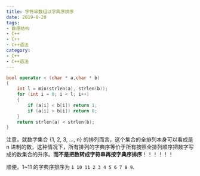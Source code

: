```yaml
---
title: 字符串数组以字典序排序
date: 2019-8-20
tags:
- 数据结构
- C++
- C++
- C++语法
category:
- C++
- C++语法
---
```


```c++
bool operator < (char * a,char * b)
{
    int l = min(strlen(a), strlen(b));
    for (int i = 0; i < l; i++)
    {
        if (a[i] < b[i]) return 1;
        if (a[i] > b[i]) return 0;
    }
    return strlen(a) < strlen(b);
}
```

注意，就数字集合 {1, 2, 3, ..., n} 的排列而言，这个集合的全排列本身可以看成是 n 进制的数，这种情况下，所有排列的字典序等价于所有按照全排列顺序把数字写成的数集合的升序。**而不是把数转成字符串再按字典序排序**！！！！！！

顺便，1~11 的字典序排序为 `1 10 11 2 3 4 5 6 7 8 9`.
